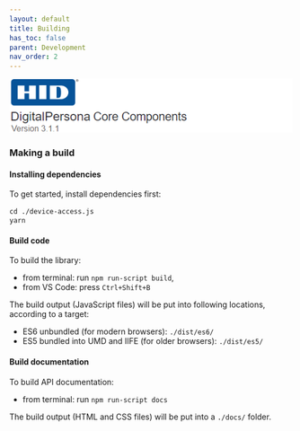 ```yaml
---
layout: default
title: Building
has_toc: false
parent: Development
nav_order: 2
---
```


![](../../docs/assets/HID-DPAM-Core.png)
### Making a build

#### Installing dependencies

To get started, install dependencies first:

```
cd ./device-access.js
yarn
```
<a name="code"></a>
#### Build code

To build the library:

* from terminal: run `npm run-script build`,
* from VS Code: press `Ctrl+Shift+B`

The build output (JavaScript files) will be put into following locations, according to a target:
* ES6 unbundled (for modern browsers): `./dist/es6/`
* ES5 bundled into UMD and IIFE (for older browsers): `./dist/es5/`


<a name="documentation"></a>
#### Build documentation

To build API documentation:
* from terminal: run `npm run-script docs`

The build output (HTML and CSS files) will be put into a `./docs/` folder.
